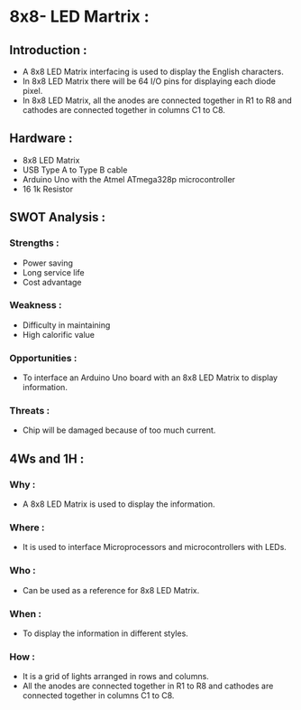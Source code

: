 # 8x8- LED Martrix :

## Introduction :
- A 8x8 LED Matrix interfacing is used to display the English characters. 
- In 8x8 LED Matrix there will be 64 I/O pins for displaying each diode pixel.
- In 8x8 LED Matrix, all the anodes are connected together in R1 to R8 and cathodes are connected together in columns C1 to C8.


## Hardware :
- 8x8 LED Matrix
- USB Type A to Type B cable
- Arduino Uno with the Atmel ATmega328p microcontroller
- 16 1k Resistor


## SWOT Analysis : 
### Strengths :
- Power saving
- Long service life
- Cost advantage

### Weakness :
- Difficulty in maintaining
- High calorific value

### Opportunities : 
- To interface an Arduino Uno board with an 8x8 LED Matrix to display information.

### Threats :
- Chip will be damaged because of too much current.


## 4Ws and 1H :
### Why :
- A 8x8 LED Matrix is used to display the information.

### Where :
- It is used to interface Microprocessors and microcontrollers with LEDs.

### Who :
- Can be used as a reference for 8x8 LED Matrix.

### When :
- To display the information in different styles.

### How :
- It is a grid of lights arranged in rows and columns.
- All the anodes are connected together in R1 to R8 and cathodes are connected together in columns C1 to C8.

